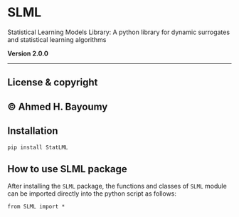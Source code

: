 # SLML
Statistical Learning Models Library: A python library for dynamic surrogates and statistical learning algorithms

**Version 2.0.0**

---

## License & copyright

© Ahmed H. Bayoumy 
---
## Installation

`pip install StatLML`

## How to use SLML package

After installing the `SLML` package, the functions and classes of `SLML` module can be imported directly into the python script as follows:

```pycon
from SLML import *
```
